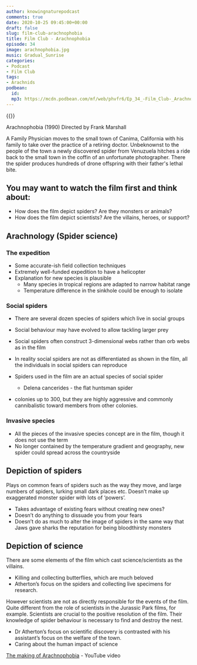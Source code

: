 ```yaml
---
author: knowingnaturepodcast
comments: true
date: 2020-10-25 09:45:00+00:00
draft: false
slug: film-club-arachnophobia
title: Film Club - Arachnophobia
episode: 34
image: arachnophobia.jpg
music: Gradual_Sunrise
categories:
- Podcast
- Film Club
tags:
- Arachnids
podbean:
  id:
  mp3: https://mcdn.podbean.com/mf/web/phvfr6/Ep_34_-Film_Club-_Arachnophobia60wtq.mp3
---
```


{{<podcast-player>}}

Arachnophobia (1990) Directed by Frank Marshall

A Family Physician moves to the small town of Canima, California with his
family to take over the practice of a retiring doctor. Unbeknownst to the
people of the town a newly discovered spider from Venuzuela hitches a ride
back to the small town in the coffin of an unfortunate photographer. There the
spider produces hundreds of drone offspring with their father's lethal bite.

## You may want to watch the film first and think about:

  * How does the film depict spiders? Are they monsters or animals?
  * How does the film depict scientists? Are the villains, heroes, or support?

## Arachnology (Spider science)

### The expedition

  * Some accurate-ish field collection techniques
  * Extremely well-funded expedition to have a helicopter
  * Explanation for new species is plausible
    * Many species in tropical regions are adapted to narrow habitat range
    * Temperature difference in the sinkhole could be enough to isolate

### Social spiders

  * There are several dozen species of spiders which live in social groups

  * Social behaviour may have evolved to allow tackling larger prey
  * Social spiders often construct 3-dimensional webs rather than orb webs as in the film
  * In reality social spiders are not as differentiated as shown in the film, all the individuals in social spiders can reproduce

  * Spiders used in the film are an actual species of social spider
    * Delena cancerides - the flat huntsman spider
  * colonies up to 300, but they are highly aggressive and commonly cannibalistic toward members from other colonies.

### Invasive species

  * All the pieces of the invasive species concept are in the film, though it does not use the term
  * No longer contained by the temperature gradient and geography, new spider could spread across the countryside

## Depiction of spiders

Plays on common fears of spiders such as the way they move, and large numbers
of spiders, lurking small dark places etc. Doesn’t make up exaggerated monster
spider with lots of ‘powers’.

  * Takes advantage of existing fears without creating new ones?
  * Doesn’t do anything to dissuade you from your fears
  * Doesn’t do as much to alter the image of spiders in the same way that Jaws gave sharks the reputation for being bloodthirsty monsters

## Depiction of science

There are some elements of the film which cast science/scientists as the
villains.

  * Killing and collecting butterflies, which are much beloved
  * Atherton’s focus on the spiders and collecting live specimens for research.

However scientists are not as directly responsible for the events of the film.
Quite different from the role of scientists in the Jurassic Park films, for
example. Scientists are crucial to the positive resolution of the film. Their
knowledge of spider behaviour is necessary to find and destroy the nest.

  * Dr Atherton’s focus on scientific discovery is contrasted with his assistant’s focus on the welfare of the town.
  * Caring about the human impact of science

[The making of Arachnophobia](https://www.youtube.com/watch?v=fmT913TXK3I&t=1079s&ab_channel=dvdmc7) \- YouTube video
